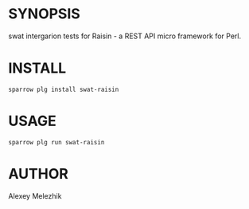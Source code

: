 # SYNOPSIS

swat intergarion tests for Raisin - a REST API micro framework for Perl.

# INSTALL

    sparrow plg install swat-raisin

# USAGE

    sparrow plg run swat-raisin

# AUTHOR

Alexey Melezhik


